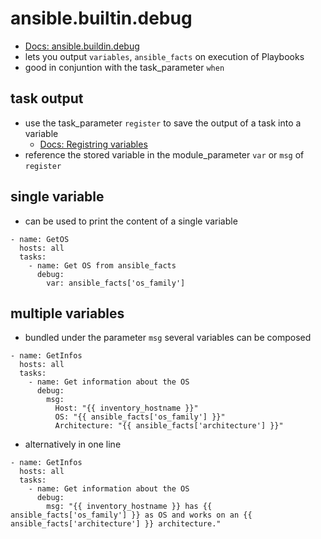 # ansible.builtin.debug

- [Docs: ansible.buildin.debug](https://docs.ansible.com/ansible/latest/collections/ansible/builtin/debug_module.html)
- lets you output `variables`, `ansible_facts` on execution of Playbooks
- good in conjuntion with the task_parameter `when`

## task output

- use the task_parameter `register` to save the output of a task into a variable
	- [Docs: Registring variables](https://docs.ansible.com/ansible/latest/playbook_guide/playbooks_variables.html#registering-variables)
- reference the stored variable in the module_parameter `var` or `msg` of `register`

## single variable

- can be used to print the content of a single variable

```
- name: GetOS
  hosts: all
  tasks:
    - name: Get OS from ansible_facts
      debug:
        var: ansible_facts['os_family']
```

## multiple variables

- bundled under the parameter `msg` several variables can be composed

```
- name: GetInfos
  hosts: all
  tasks:
    - name: Get information about the OS
      debug:
        msg: 
          Host: "{{ inventory_hostname }}"
          OS: "{{ ansible_facts['os_family'] }}"
          Architecture: "{{ ansible_facts['architecture'] }}"
```

- alternatively in one line

```
- name: GetInfos
  hosts: all
  tasks:
    - name: Get information about the OS
      debug:
        msg: "{{ inventory_hostname }} has {{ ansible_facts['os_family'] }} as OS and works on an {{ ansible_facts['architecture'] }} architecture."
```